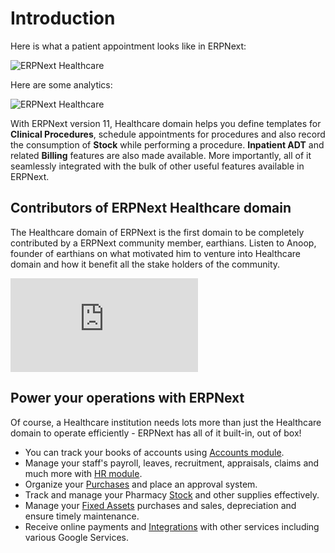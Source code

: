 # Introduction

Here is what a patient appointment looks like in ERPNext:

<img class="screenshot" alt="ERPNext Healthcare" src="{{docs_base_url}}/assets/img/healthcare/patient-appointment.png">

Here are some analytics:

<img class="screenshot" alt="ERPNext Healthcare" src="{{docs_base_url}}/assets/img/healthcare/appointment-analytics.png">

With ERPNext version 11, Healthcare domain helps you define templates for **Clinical Procedures**, schedule appointments for procedures and also record the consumption of **Stock** while performing a procedure. **Inpatient ADT** and related **Billing** features are also made available. More importantly, all of it seamlessly integrated with the bulk of other useful features available in ERPNext.

## Contributors of ERPNext Healthcare domain
The Healthcare domain of ERPNext is the first domain to be completely contributed by a ERPNext community member, earthians. Listen to Anoop, founder of earthians on what motivated him to venture into Healthcare domain and how it benefit all the stake holders of the community.

<div>
    <div class='embed-container'>
        <iframe src='https://www.youtube.com/embed/1n4_YqX8ArA' frameborder='0' allowfullscreen>
        </iframe>
    </div>
</div>

## Power your operations with ERPNext
Of course, a Healthcare institution needs lots more than just the Healthcare domain to operate efficiently - ERPNext has all of it built-in, out of box!

- You can track your books of accounts using [Accounts module](/docs/user/manual/en/accounts).
- Manage your staff's payroll, leaves, recruitment, appraisals, claims and much more with [HR module](/docs/user/manual/en/human-resources).
- Organize your [Purchases](/docs/user/manual/en/buying) and place an approval system.
- Track and manage your Pharmacy [Stock](/docs/user/manual/en/stock) and other supplies effectively.
- Manage your [Fixed Assets](/docs/user/manual/en/asset) purchases and sales, depreciation and ensure timely maintenance.
- Receive online payments and [Integrations](/docs/user/manual/en/setting-up/integrations) with other services including various Google Services.